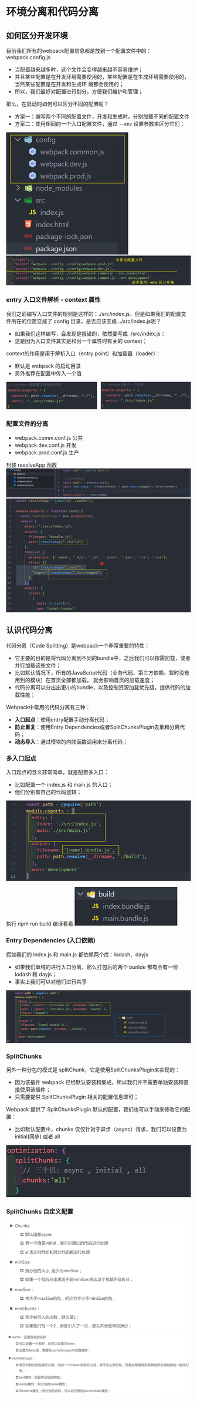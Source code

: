 # 环境分离和代码分离
## 如何区分开发环境
目前我们所有的webpack配置信息都是放到一个配置文件中的：webpack.config.js
* 当配置越来越多时，这个文件会变得越来越不容易维护；
* 并且某些配置是在开发环境需要使用的，某些配置是在生成环境需要使用的，当然某些配置是在开发和生成环
境都会使用的；
* 所以，我们最好对配置进行划分，方便我们维护和管理；

那么，在启动时如何可以区分不同的配置呢？
* 方案一：编写两个不同的配置文件，开发和生成时，分别加载不同的配置文件
* 方案二：使用相同的一个入口配置文件，通过 `--env` 设置参数来区分它们；

![图片](../.vuepress/public/images/qf0.png)
![图片](../.vuepress/public/images/qf1.png)

### entry 入口文件解析 - context 属性
我们之前编写入口文件的规则是这样的：./src/index.js，但是如果我们的配置文件所在的位置变成了 config 目录，是否应该变成 ../src/index.js呢？
* 如果我们这样编写，会发现是报错的，依然要写成 ./src/index.js；
* 这是因为入口文件其实是和另一个属性时有关的 context；

context的作用是用于解析入口（entry point）和加载器（loader）：
* 默认是 webpack 的启动目录
* 另外推荐在配置中传入一个值

![图片](../.vuepress/public/images/qf2.png)

### 配置文件的分离
* webpack.comm.conf.js  公共
* webpack.dev.conf.js  开发
* webpack.prod.conf.js  生产

封装 resolveApp 函数
![图片](../.vuepress/public/images/resolveapp1.png)
![图片](../.vuepress/public/images/resolveapp2.png)
## 认识代码分离
代码分离（Code Splitting）是webpack一个非常重要的特性：
* 它主要的目的是将代码分离到不同的bundle中，之后我们可以按需加载，或者并行加载这些文件；
* 比如默认情况下，所有的JavaScript代码（业务代码、第三方依赖、暂时没有用到的模块）在首页全部都加载，
就会影响首页的加载速度；
* 代码分离可以分出出更小的bundle，以及控制资源加载优先级，提供代码的加载性能；

Webpack中常用的代码分离有三种：
* **入口起点**：使用entry配置手动分离代码；
* **防止重复**：使用Entry Dependencies或者SplitChunksPlugin去重和分离代码；
* **动态导入**：通过模块的内联函数调用来分离代码；

### 多入口起点
入口起点的含义非常简单，就是配置多入口：
* 比如配置一个 index.js 和 main.js 的入口；
* 他们分别有自己的代码逻辑；

![图片](../.vuepress/public/images/ent1.png)

执行 npm run build 编译看看
![图片](../.vuepress/public/images/ent.png)

### Entry Dependencies (入口依赖)
假如我们的 index.js 和 main.js 都依赖两个库：lodash、dayjs
* 如果我们单纯的进行入口分离，那么打包后的两个 bunlde 都有会有一份 lodash 和 dayjs；
* 事实上我们可以对他们进行共享
 
![图片](../.vuepress/public/images/ede1.png)
### SplitChunks
另外一种分包的模式是 splitChunk，它是使用SplitChunksPlugin来实现的：
* 因为该插件 webpack 已经默认安装和集成，所以我们并不需要单独安装和直接使用该插件；
* 只需要提供 SplitChunksPlugin 相关的配置信息即可；

Webpack 提供了 SplitChunksPlugin 默认的配置，我们也可以手动来修改它的配置：
* 比如默认配置中，chunks 仅仅针对于异步（async）请求，我们可以设置为 initial(同步) 或者 all

![图片](../.vuepress/public/images/optimization1.png)

### SplitChunks 自定义配置
![图片](../.vuepress/public/images/splitchunk1.png)
![图片](../.vuepress/public/images/splitchunk2.png)
